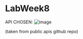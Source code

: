 # LabWeek8

API CHOSEN:
![image](https://github.com/GabrielSosin-SectionC/LabWeek8/assets/156844536/1e11eeaa-c3ac-4500-bea6-c8e4687e96bd)

(taken from public apis github repo)
